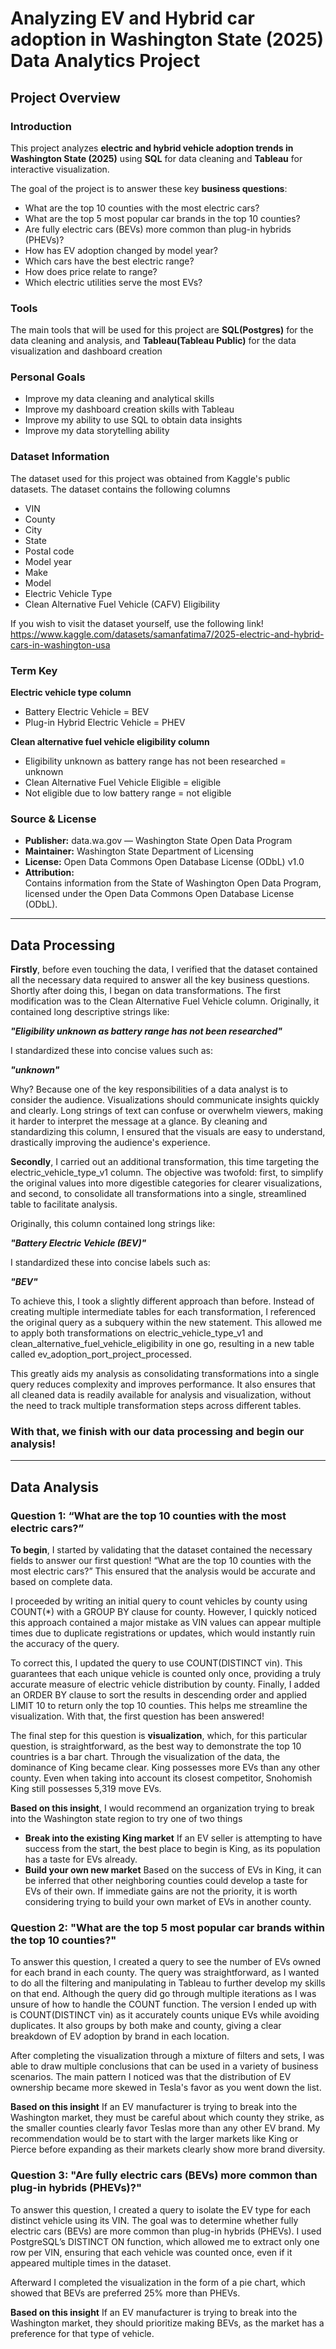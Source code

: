 # Analyzing EV and Hybrid car adoption in Washington State (2025) Data Analytics Project

## Project Overview

### Introduction
This project analyzes **electric and hybrid vehicle adoption trends in Washington State (2025)** using **SQL** for data cleaning and **Tableau** for interactive visualization.  

The goal of the project is to answer these key **business questions**:
- What are the top 10 counties with the most electric cars?
- What are the top 5 most popular car brands in the top 10 counties?
- Are fully electric cars (BEVs) more common than plug-in hybrids (PHEVs)?
- How has EV adoption changed by model year?
- Which cars have the best electric range?
- How does price relate to range?
- Which electric utilities serve the most EVs?

### Tools
The main tools that will be used for this project are **SQL(Postgres)** for the data cleaning and analysis, and **Tableau(Tableau Public)** for the data visualization and dashboard creation

### Personal Goals
- Improve my data cleaning and analytical skills
- Improve my dashboard creation skills with Tableau
- Improve my ability to use SQL to obtain data insights
- Improve my data storytelling ability
  
### Dataset Information
The dataset used for this project was obtained from Kaggle's public datasets.
The dataset contains the following columns
- VIN
- County
- City
- State
- Postal code
- Model year
- Make
- Model
- Electric Vehicle Type
- Clean Alternative Fuel Vehicle (CAFV) Eligibility
  
If you wish to visit the dataset yourself, use the following link!
https://www.kaggle.com/datasets/samanfatima7/2025-electric-and-hybrid-cars-in-washington-usa

### Term Key
**Electric vehicle type column**
- Battery Electric Vehicle = BEV
- Plug-in Hybrid Electric Vehicle = PHEV
  
**Clean alternative fuel vehicle eligibility column**
- Eligibility unknown as battery range has not been researched = unknown
- Clean Alternative Fuel Vehicle Eligible = eligible
- Not eligible due to low battery range = not eligible

### Source & License
- **Publisher:** data.wa.gov — Washington State Open Data Program
- **Maintainer:** Washington State Department of Licensing
- **License:** Open Data Commons Open Database License (ODbL) v1.0
- **Attribution:**  
  Contains information from the State of Washington Open Data Program, licensed under the Open Data Commons Open Database License (ODbL).

---

## Data Processing
**Firstly**, before even touching the data, I verified that the dataset contained all the necessary data required to answer all the key business questions.
Shortly after doing this, I began on data transformations. The first modification was to the Clean Alternative Fuel Vehicle column. Originally, it contained long descriptive strings like:

***"Eligibility unknown as battery range has not been researched"***

I standardized these into concise values such as:

***"unknown"***

Why? Because one of the key responsibilities of a data analyst is to consider the audience. Visualizations should communicate insights quickly and clearly. Long strings of text can confuse or overwhelm viewers, making it harder to interpret the message at a glance. By cleaning and standardizing this column, I ensured that the visuals are easy to understand, drastically improving the audience's experience.

**Secondly**, I carried out an additional transformation, this time targeting the electric_vehicle_type_v1 column. The objective was twofold: first, to simplify the original values into more digestible categories for clearer visualizations, and second, to consolidate all transformations into a single, streamlined table to facilitate analysis.

Originally, this column contained long strings like:

***"Battery Electric Vehicle (BEV)"***

I standardized these into concise labels such as:

***"BEV"***

To achieve this, I took a slightly different approach than before. Instead of creating multiple intermediate tables for each transformation, I referenced the original query as a subquery within the new statement. This allowed me to apply both transformations on electric_vehicle_type_v1 and clean_alternative_fuel_vehicle_eligibility in one go, resulting in a new table called ev_adoption_port_project_processed.

This greatly aids my analysis as consolidating transformations into a single query reduces complexity and improves performance. It also ensures that all cleaned data is readily available for analysis and visualization, without the need to track multiple transformation steps across different tables.

### With that, we finish with our data processing and begin our analysis!

---
## Data Analysis
### Question 1: “What are the top 10 counties with the most electric cars?”
**To begin**, I started by validating that the dataset contained the necessary fields to answer our first question!
“What are the top 10 counties with the most electric cars?”
This ensured that the analysis would be accurate and based on complete data.

I proceeded by writing an initial query to count vehicles by county using COUNT(*) with a GROUP BY clause for county. However, I quickly noticed this approach contained a major mistake as VIN values can appear multiple times due to duplicate registrations or updates, which would instantly ruin the accuracy of the query.

To correct this, I updated the query to use COUNT(DISTINCT vin). This guarantees that each unique vehicle is counted only once, providing a truly accurate measure of electric vehicle distribution by county.
Finally, I added an ORDER BY clause to sort the results in descending order and applied LIMIT 10 to return only the top 10 counties. This helps me streamline the visualization.
With that, the first question has been answered!

The final step for this question is **visualization**, which, for this particular question, is straightforward, as the best way to demonstrate the top 10 countries is a bar chart. Through the visualization of the data, the dominance of King became clear.
King possesses more EVs than any other county. Even when taking into account its closest competitor, Snohomish King still possesses 5,319 move EVs.

**Based on this insight**, I would recommend an organization trying to break into the Washington state region to try one of two things
- **Break into the existing King market** If an EV seller is attempting to have success from the start, the best place to begin is King, as its population has a taste for EVs already.
- **Build your own new market** Based on the success of EVs in King, it can be inferred that other neighboring counties could develop a taste for EVs of their own. If immediate gains are not the priority, it is worth considering trying to build your own market of EVs in another county.

### Question 2: "What are the top 5 most popular car brands within the top 10 counties?"
To answer this question, I created a query to see the number of EVs owned for each brand in each county. The query was straightforward, as I wanted to do all the filtering and manipulating in Tableau to further develop my skills on that end.
Although the query did go through multiple iterations as I was unsure of how to handle the COUNT function. The version I ended up with is COUNT(DISTINCT vin) as it accurately counts unique EVs while  avoiding duplicates. It also groups by both make and county, giving a clear breakdown of EV adoption by brand in each location.

After completing the visualization through a mixture of filters and sets, I was able to draw multiple conclusions that can be used in a variety of business scenarios. The main pattern I noticed was that the distribution of EV ownership became more skewed
in Tesla's favor as you went down the list.

**Based on this insight** If an EV manufacturer is trying to break into the Washington market, they must be careful about which county they strike, as the smaller counties clearly favor Teslas more than any other EV brand. 
My recommendation would be to start with the larger markets like King or Pierce before expanding as their markets clearly show more brand diversity. 

### Question 3: "Are fully electric cars (BEVs) more common than plug-in hybrids (PHEVs)?"
To answer this question, I created a query to isolate the EV type for each distinct vehicle using its VIN. The goal was to determine whether fully electric cars (BEVs) are more common than plug-in hybrids (PHEVs). I used PostgreSQL’s DISTINCT ON function, which allowed me to extract only one row per VIN, ensuring that each vehicle was counted once, even if it appeared multiple times in the dataset.

Afterward I completed the visualization in the form of a pie chart, which showed that BEVs are preferred 25% more than PHEVs.

**Based on this insight** If an EV manufacturer is trying to break into the Washington market, they should prioritize making BEVs, as the market has a preference for that type of vehicle.

